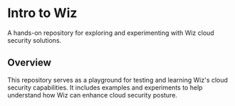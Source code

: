 # Intro to Wiz
A hands-on repository for exploring and experimenting with Wiz cloud security solutions.

## Overview
This repository serves as a playground for testing and learning Wiz's cloud security capabilities. It includes examples and experiments to help understand how Wiz can enhance cloud security posture.